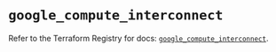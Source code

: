 # `google_compute_interconnect`

Refer to the Terraform Registry for docs: [`google_compute_interconnect`](https://registry.terraform.io/providers/hashicorp/google/6.27.0/docs/resources/compute_interconnect).

